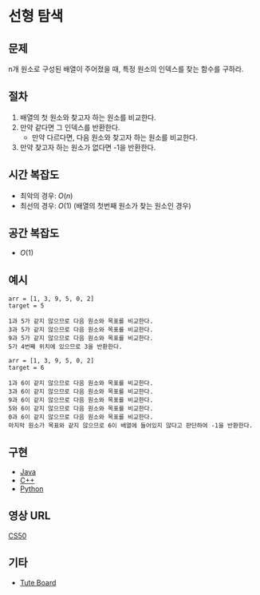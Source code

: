 # 선형 탐색

## 문제

n개 원소로 구성된 배열이 주어졌을 때, 특정 원소의 인덱스를 찾는 함수를 구하라.

## 절차

1. 배열의 첫 원소와 찾고자 하는 원소를 비교한다.
2. 만약 같다면 그 인덱스를 반환한다.
   - 만약 다르다면, 다음 원소와 찾고자 하는 원소를 비교한다.
3. 만약 찾고자 하는 원소가 없다면 -1을 반환한다.

## 시간 복잡도

- 최악의 경우: $O(n)$
- 최선의 경우: $O(1)$ (배열의 첫번째 원소가 찾는 원소인 경우)

## 공간 복잡도

- $O(1)$

## 예시

```
arr = [1, 3, 9, 5, 0, 2]
target = 5

1과 5가 같지 않으므로 다음 원소와 목표를 비교한다.
3과 5가 같지 않으므로 다음 원소와 목표를 비교한다.
9과 5가 같지 않으므로 다음 원소와 목표를 비교한다.
5가 4번째 위치에 있으므로 3을 반환한다.
```

```
arr = [1, 3, 9, 5, 0, 2]
target = 6

1과 6이 같지 않으므로 다음 원소와 목표를 비교한다.
3과 6이 같지 않으므로 다음 원소와 목표를 비교한다.
9과 6이 같지 않으므로 다음 원소와 목표를 비교한다.
5와 6이 같지 않으므로 다음 원소와 목표를 비교한다.
0과 6이 같지 않으므로 다음 원소와 목표를 비교한다.
마지막 원소가 목표와 같지 않으므로 6이 배열에 들어있지 않다고 판단하여 -1을 반환한다.
```

## 구현

- [Java](https://github.com/TheAlgorithms/Java/blob/master/Searches/LinearSearch.java)
- [C++](https://github.com/TheAlgorithms/C-Plus-Plus/blob/master/Search/Linear%20Search.cpp)
- [Python](https://github.com/TheAlgorithms/Python/blob/master/searches/linear_search.py)

## 영상 URL

[CS50](https://www.youtube.com/watch?v=CX2CYIJLwfg)

## 기타

- [Tute Board](https://boardhub.github.io/tute/?wd=linearSearchAlgo)
